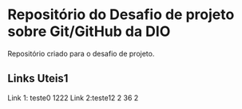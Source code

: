 # Repositório do Desafio de projeto sobre Git/GitHub da DIO
Repositório criado para o desafio de projeto.


## Links Uteis1
Link 1: teste0
1222
Link 2:teste12
2
36
2
